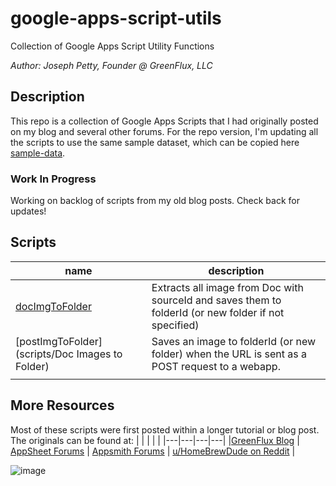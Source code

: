 # google-apps-script-utils
Collection of Google Apps Script Utility Functions

*Author: Joseph Petty, Founder @ GreenFlux, LLC*

## Description
This repo is a collection of Google Apps Scripts that I had originally posted on my blog and several other forums. For the repo version, I'm updating all the scripts to use the same sample dataset, which can be copied here [sample-data](https://www.google.com). 

### Work In Progress
Working on backlog of scripts from my old blog posts. Check back for updates! 

## Scripts
|name|description|
|----|-----------|
|[docImgToFolder](https://github.com/GreenFluxLLC/google-apps-script-utils/blob/main/scripts/Doc%20Images%20to%20Folder/docImgToFolder.js) | Extracts all image from Doc with sourceId and saves them to folderId (or new folder if not specified)|
|[postImgToFolder](scripts/Doc Images to Folder) | Saves an image to folderId (or new folder) when the URL is sent as a POST request to a webapp.|
| ||

## More Resources
Most of these scripts were first posted within a longer tutorial or blog post. The originals can be found at:
|   |   |   |   |
|---|---|---|---|
|[GreenFlux Blog](https://blog.greenflux.us/) | [AppSheet Forums](https://www.googlecloudcommunity.com/gc/forums/searchpage/tab/message?filter=location,authorId&q=script&noSynonym=false&location=category:appsheet&author_id=312288&collapse_discussion=true) | [Appsmith Forums](https://community.appsmith.com/tag/google-apps-script) | [u/HomeBrewDude on Reddit](https://www.reddit.com/user/HomeBrewDude/) |


![image](https://github.com/GreenFluxLLC/google-apps-script-utils/assets/24459976/c14013a0-cb7a-4843-8913-f82e86e9e167)
